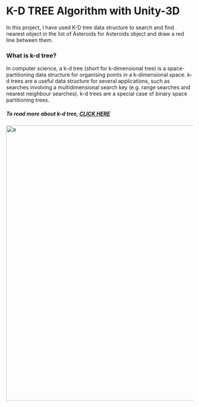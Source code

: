 <h1>K-D TREE Algorithm with Unity-3D</h1>

In this project, I have used K-D tree data structure to search and find 
nearest object in the list of Asteroids for Asteroids object and draw a red line between them.

<h3>What is k-d tree? </h3> 
<p>In computer science, a k-d tree (short for k-dimensional tree) 
is a space-partitioning data structure for organising points in a k-dimensional space.
k-d trees are a useful data structure for several applications, such as searches involving a
multidimensional search key (e.g. range searches and nearest neighbour searches).
k-d trees are a special case of binary space partitioning trees.</p>

<h5>To read more about k-d tree,  
  <a href="https://en.wikipedia.org/wiki/K-d_tree" target="_blank"> CLICK HERE </a>
</h5>


<img 
width="740" alt="a"
src="https://user-images.githubusercontent.com/25881325/56099141-73950080-5f09-11e9-9bff-232bbc67d0ad.png">
